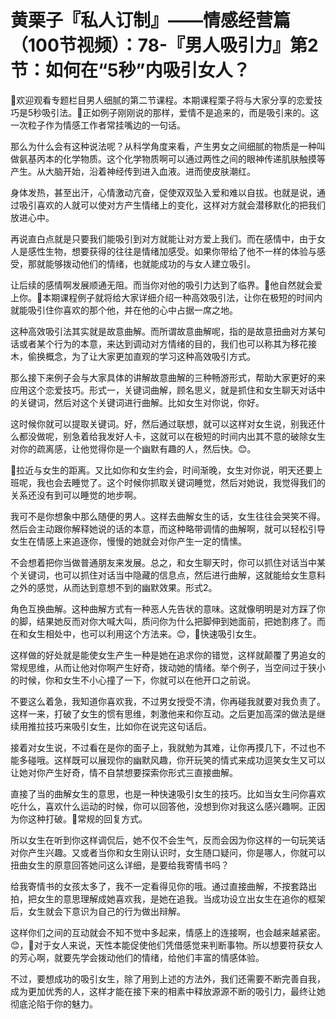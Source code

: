 # 黄栗子『私人订制』——情感经营篇（100节视频）：78-『男人吸引力』第2节：如何在“5秒”内吸引女人？

🎼欢迎观看专题栏目男人细腻的第二节课程。本期课程栗子将与大家分享的恋爱技巧是5秒吸引法。🎼正如例子刚刚说的那样，爱情不是追来的，而是吸引来的。这一次粒子作为情感工作者常挂嘴边的一句话。

那么为什么会有这种说法呢？从科学角度来看，产生男女之间细腻的物质是一种叫做氨基丙本的化学物质。这个化学物质啊可以通过两性之间的眼神传递肌肤触摸等产生。从大脑开始，沿着神经传到进入血液。进而使皮肤潮红。

身体发热，甚至出汗，心情激动亢奋，促使双双坠入爱和难以自拔。也就是说，通过吸引喜欢的人就可以使对方产生情绪上的变化，这样对方就会潜移默化的把我们放进心中。

再说直白点就是只要我们能吸引到对方就能让对方爱上我们。而在感情中，由于女人是感性生物，想要获得的往往是情绪加感受。如果你带给了他不一样的体验与感受，那就能够拨动他们的情绪，也就能成功的与女人建立吸引。

让后续的感情啊发展顺通无阻。而当你对他的吸引力达到了临界。🎼他自然就会爱上你。🎼本期课程例子就将给大家详细介绍一种高效吸引法，让你在极短的时间内就能吸引住你喜欢的那个他，并在他的心中占据一席之地。

这种高效吸引法其实就是故意曲解。而所谓故意曲解呢，指的是故意扭曲对方某句话或者某个行为的本意，来达到调动对方情绪的目的，我们也可以称其为移花接木，偷换概念，为了让大家更加直观的学习这种高效吸引方式。

那么接下来例子会与大家具体的讲解故意曲解的三种畅游形式，帮助大家更好的来应用这个恋爱技巧。形式一，关键词曲解，顾名思义，就是抓住和女生聊天对话中的关键词，然后对这个关键词进行曲解。比如女生对你说，你好。

这时候你就可以提取关键词。好，然后通过联想，就可以这样对女生说，别我还什么都没做呢，别急着给我发好人卡，这就可以在极短的时间内出其不意的破除女生对你的疏离感，让他觉得你是一个幽默有趣的人，然后快。😊。

🎼拉近与女生的距离。又比如你和女生约会，时间渐晚，女生对你说，明天还要上班呢，我也会去睡觉了。这个时候你抓取关键词睡觉，然后对她说，我觉得我们的关系还没有到可以睡觉的地步啊。

我可不是你想象中那么随便的男人。这样去曲解女生的话，女生往往会哭笑不得。然后会主动跟你解释她说的话的本意，而这种略带调情的曲解啊，就可以轻松引导女生在情感上来追逐你，慢慢的她就会对你产生一定的情愫。

不会想着把你当做普通朋友来发展。总之，和女生聊天时，你可以抓住对话当中某个关键词，也可以抓住对话当中隐藏的信息点，然后进行曲解，这就能给女生意料之外的感觉，从而达到意想不到的幽默效果。形式2。

角色互换曲解。这种曲解方式有一种恶人先告状的意味。这就像明明是对方踩了你的脚，结果她反而对你大喊大叫，质问你为什么把脚伸到她面前，把她割疼了。而在和女生相处中，也可以利用这个方法来。😊，🎼快速吸引女生。

这样做的好处就是能使女生产生一种是她在追求你的错觉，这样就颠覆了男追女的常规思维，从而让他对你啊产生好奇，拨动她的情绪。举个例子，当空间过于狭小的时候，你和女生不小心撞了一下，你就可以在他开口之前说。

不要这么着急，我知道你喜欢我，不过男女授受不清，你再碰我就要对我负责了。这样一来，打破了女生的惯有思维，刺激他来和你互动。之后更加高深的做法是继续用推拉技巧来吸引女生，比如你在说完这句话后。

接着对女生说，不过看在是你的面子上，我就勉为其难，让你再摸几下，不过也不能多碰哦。这样既可以展现你的幽默风趣，你开玩笑的情式来成功逗笑女生又可以让她对你产生好奇，情不自禁想要探索你形式三直接曲解。

直接了当的曲解女生的意思，也是一种快速吸引女生的技巧。比如当女生问你喜欢吃什么，喜欢什么运动的时候，你可以回答他，没想到你对我这么感兴趣啊。正因为你这种打破。🎼常规的回复方式。

所以女生在听到你这样调侃后，她不仅不会生气，反而会因为你这样的一句玩笑话对你产生兴趣。又或者当你和女生刚认识时，女生随口疑问，你是哪人，你就可以扭曲女生的原意回答她问这么详细，是要给我寄情书吗？

给我寄情书的女孩太多了，我不一定看得见你的哦。通过直接曲解，不按套路出拍，把女生的意思理解成她喜欢我，是她在追我。当成功设立出女生在追你的框架后，女生就会下意识为自己的行为做出辩解。

这样你们之间的互动就会不知不觉中多起来，情感上的连接啊，也会越来越紧密。😊，🎼对于女人来说，天性本能促使他们凭借感觉来判断事物。所以想要符获女人的芳心啊，就要先学会拨动他们的情绪，给他们丰富的情感体验。

不过，要想成功的吸引女生，除了用到上述的方法外，我们还需要不断完善自我，成为更加优秀的人，这样才能在接下来的相素中释放源源不断的吸引力，最终让她彻底沦陷于你的魅力。

